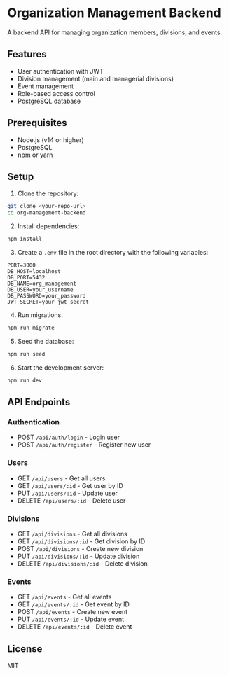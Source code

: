 # Organization Management Backend

A backend API for managing organization members, divisions, and events.

## Features

- User authentication with JWT
- Division management (main and managerial divisions)
- Event management
- Role-based access control
- PostgreSQL database

## Prerequisites

- Node.js (v14 or higher)
- PostgreSQL
- npm or yarn

## Setup

1. Clone the repository:
```bash
git clone <your-repo-url>
cd org-management-backend
```

2. Install dependencies:
```bash
npm install
```

3. Create a `.env` file in the root directory with the following variables:
```env
PORT=3000
DB_HOST=localhost
DB_PORT=5432
DB_NAME=org_management
DB_USER=your_username
DB_PASSWORD=your_password
JWT_SECRET=your_jwt_secret
```

4. Run migrations:
```bash
npm run migrate
```

5. Seed the database:
```bash
npm run seed
```

6. Start the development server:
```bash
npm run dev
```

## API Endpoints

### Authentication
- POST `/api/auth/login` - Login user
- POST `/api/auth/register` - Register new user

### Users
- GET `/api/users` - Get all users
- GET `/api/users/:id` - Get user by ID
- PUT `/api/users/:id` - Update user
- DELETE `/api/users/:id` - Delete user

### Divisions
- GET `/api/divisions` - Get all divisions
- GET `/api/divisions/:id` - Get division by ID
- POST `/api/divisions` - Create new division
- PUT `/api/divisions/:id` - Update division
- DELETE `/api/divisions/:id` - Delete division

### Events
- GET `/api/events` - Get all events
- GET `/api/events/:id` - Get event by ID
- POST `/api/events` - Create new event
- PUT `/api/events/:id` - Update event
- DELETE `/api/events/:id` - Delete event

## License

MIT 